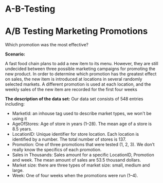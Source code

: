 # A-B-Testing

# **A/B Testing Marketing Promotions**

Which promotion was the most effective?

**Scenario:**

A fast food chain plans to add a new item to its menu. However, they are still undecided between three possible marketing campaigns for promoting the new product. In order to determine which promotion has the greatest effect on sales, the new item is introduced at locations in several randomly selected markets. A different promotion is used at each location, and the weekly sales of the new item are recorded for the first four weeks

**The description of the data set:**
Our data set consists of 548 entries including:
- MarketId: an inhouse tag used to describe market types, we won't be using it
- AgeOfStores: Age of store in years (1–28). The mean age of a store is 8.5 years.
- LocationID: Unique identifier for store location. Each location is identified by a number. The total number of stores is 137.
- Promotion: One of three promotions that were tested (1, 2, 3). We don’t really know the specifics of each promotion.
- Sales in Thousands: Sales amount for a specific LocationID, Promotion and week. The mean amount of sales are 53.5 thousand dollars.
- Market size: there are three types of market size: small, medium and large.
- Week: One of four weeks when the promotions were run (1–4).
